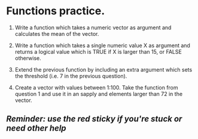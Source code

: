 
# Functions practice.

1. Write a function which takes a numeric vector as argument and calculates the mean of the vector.

2. Write a function which takes a single numeric value X as argument and returns a logical value which is TRUE if X is larger than 15, or FALSE otherwise.

3. Extend the previous function by including an extra argument which sets the threshold (i.e. 7 in the previous question).

4. Create a vector with values between 1:100. Take the function from question 1 and use it in an sapply and elements larger than 72 in the vector.

*Reminder: use the red sticky if you're stuck or need other help*
---
